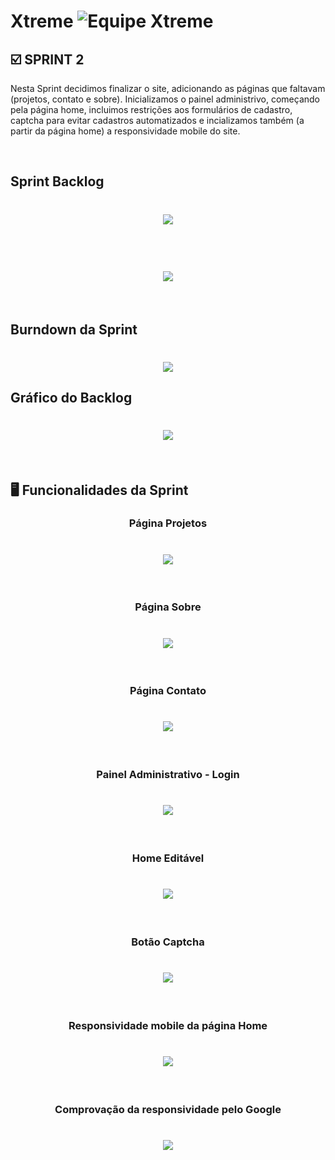 
# Xtreme ![Equipe Xtreme](../sprint2/equipe_xtreme_pequeno.png)

## :ballot_box_with_check: SPRINT 2

Nesta Sprint decidimos finalizar o site, adicionando as páginas que faltavam (projetos, contato e sobre). Inicializamos o painel administrivo, começando pela página home, incluimos restrições aos formulários de cadastro, captcha para evitar cadastros automatizados e incializamos também (a partir da página home) a responsividade mobile do site.

<br>

## Sprint Backlog 

<h1 align="center"> <img src = "../sprint2/sprint_bl_sprint2.png"/></h1>
<br>
<h1 align="center"> <img src = "../sprint2/sprint_bl_sprint2_2.png"/></h1>
<br>

## Burndown da Sprint

<h1 align="center"> <img src = "../sprint2/burndown.jpg"/></h1>

## Gráfico do Backlog

<h1 align="center"> <img src = "../sprint2/grafico_backlog.png"/></h1>

<br>

## :desktop_computer: Funcionalidades da Sprint

<h3 align="center">Página Projetos</h3>

<h1 align="center"> <img src = "../sprint2/projetos.gif"/></h1>

<br>

<h3 align="center">Página Sobre</h3>

<h1 align="center"> <img src = "../sprint2/sobre.gif"/></h1>

<br>

<h3 align="center">Página Contato</h3>

<h1 align="center"> <img src = "../sprint2/contato.gif"/></h1>

<br>

<h3 align="center">Painel Administrativo - Login</h3>

<h1 align="center"> <img src = "../sprint2/admin.gif"/></h1>

<br>

<h3 align="center">Home Editável</h3>

<h1 align="center"> <img src = "../sprint2/home_editavel.gif"/></h1>

<br>

<h3 align="center">Botão Captcha</h3>

<h1 align="center"> <img src = "../sprint2/banco_de_dados.gif"/></h1>

<br>

<h3 align="center">Responsividade mobile da página Home</h3>

<h1 align="center"> <img src = "../sprint2/mobile_home.gif"/></h1>

<br>
<h3 align="center">Comprovação da responsividade pelo Google</h3>

<h1 align="center"> <img src = "../sprint2/comprovacao_google.png"/></h1>

<br>